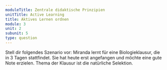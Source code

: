 ```yaml
---
moduleTitle: Zentrale didaktische Prinzipien
unitTitle: Active Learning
title: Aktives Lernen ordnen
module: 3
unit: 2
subunit: 5
type: question
---
```


Stell dir folgendes Szenario vor: Miranda lernt für eine Biologieklausur, die in 3 Tagen stattfindet. Sie hat heute erst angefangen und möchte eine gute Note erzielen. Thema der Klausur ist die natürliche Selektion. 

<orderquestion question="Ordne folgende Lernaktivitäten danach, wie aktiv Miranda lernt. Ordne die aktivste Lerntätigkeit nach oben, die am wenigsten aktivte Tätigkeit nach unten."></orderquestion>